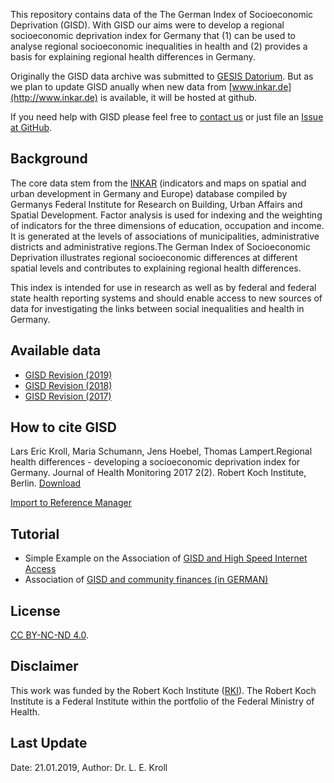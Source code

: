 This repository contains data of the The German Index of Socioeconomic Deprivation (GISD). With GISD our aims were to develop a regional socioeconomic deprivation index for Germany that (1) can be used to analyse regional socioeconomic inequalities in health and (2) provides a basis for explaining regional health differences in Germany. 

Originally the GISD data archive was submitted to [GESIS Datorium](https://datorium.gesis.org/xmlui/handle/10.7802/1460). But as we plan to update GISD anually when new data from [www.inkar.de](http://www.inkar.de) is available, it will be hosted at github.

If you need help with GISD please feel free to [contact us](https://www.rki.de/SharedDocs/Kontaktformulare/L/Lampert_Thomas/Integrator.html) or just file an [Issue at GitHub](https://github.com/lekroll/GISD/issues).

## Background
The core data stem from the [INKAR](http://www.inkar.de) (indicators and maps on spatial and urban development in Germany and Europe) database compiled by Germanys Federal Institute for Research on Building, Urban Affairs and Spatial Development. Factor analysis is used for indexing and the weighting of indicators for the three dimensions of education, occupation and income. 
It is generated at the levels of associations of municipalities, administrative districts and administrative regions.The German Index of Socioeconomic Deprivation illustrates regional socioeconomic differences at different spatial levels and contributes to explaining regional health differences. 

This index is intended for use in research as well as by federal and federal state health reporting systems and should enable access to new sources of data for investigating the links between social inequalities and health in Germany.

## Available data
* [GISD Revision (2019)](Update_2019)
* [GISD Revision (2018)](Update_2018)
* [GISD Revision (2017)](Initial_2017)

## How to cite GISD
Lars Eric Kroll, Maria Schumann, Jens Hoebel, Thomas Lampert.Regional health differences - developing a socioeconomic deprivation index for Germany. Journal of Health Monitoring 2017 2(2). Robert Koch Institute, Berlin. [Download](http://edoc.rki.de/oa/articles/re4F16l3vDa4g/PDF/20Z7HMEgZo7zk.pdf)

[Import to Reference Manager](http://edoc.rki.de/docviews/endnote.php?id=5130)

## Tutorial
* Simple Example on the Association of [GISD and High Speed Internet Access](Example_1.html)
* Association of [GISD and community finances (in GERMAN)](Examples/GISD_Gemeindefinanzierung_1998_2014.html)

## License
[CC BY-NC-ND 4.0](https://creativecommons.org/licenses/by-nc-nd/4.0/deed.de). 

## Disclaimer
This work was funded by the Robert Koch Institute ([RKI](https://www.rki.de/EN)). The Robert Koch Institute is a Federal Institute within the portfolio of the Federal Ministry of Health.

## Last Update
Date: 21.01.2019, Author: Dr. L. E. Kroll

